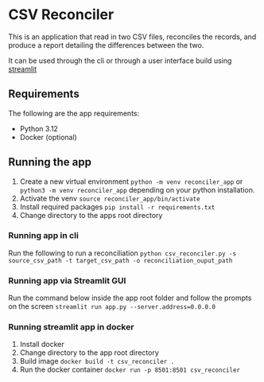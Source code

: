 # CSV Reconciler
This is an application that read in two CSV files, reconciles the records, and produce a report detailing the differences between the two.

It can be used through the cli or through a user interface build using [streamlit](https://streamlit.io/)

## Requirements
The following are the app requirements:
- Python 3.12
- Docker (optional)

## Running the app
1. Create a new virtual environment
    `python -m venv reconciler_app` or `python3 -m venv reconciler_app` depending on your python installation.
2. Activate the venv
    `source reconciler_app/bin/activate`
3. Install required packages
    `pip install -r requirements.txt`
4. Change directory to the apps root directory

### Running app in cli
Run the following to run a reconciliation
`python csv_reconciler.py -s source_csv_path -t target_csv_path -o reconciliation_ouput_path`

### Running app via Streamlit GUI
Run the command below inside the app root folder and follow the prompts on the screen
`streamlit run app.py --server.address=0.0.0.0`


### Running streamlit app in docker
1. Install docker
2. Change directory to the app root directory
3. Build image
    `docker build -t csv_reconciler .`
4. Run the docker container
    `docker run -p 8501:8501 csv_reconciler`
